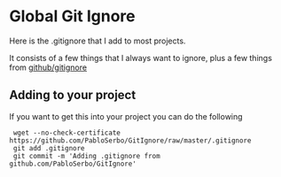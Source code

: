 # Global Git Ignore
Here is the .gitignore that I add to most projects. 

It consists of a few things that I always want to ignore, plus a few things from [github/gitignore](https://github.com/github/gitignore/)


## Adding to your project

If you want to get this into your project you can do the following

     wget --no-check-certificate https://github.com/PabloSerbo/GitIgnore/raw/master/.gitignore
     git add .gitignore
     git commit -m 'Adding .gitignore from github.com/PabloSerbo/GitIgnore'
